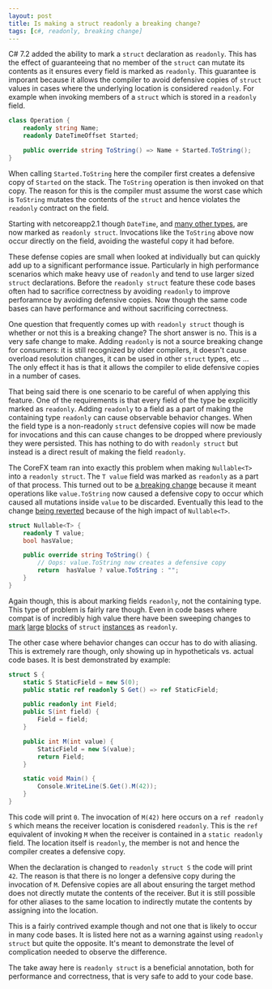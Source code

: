 ```yaml
---
layout: post
title: Is making a struct readonly a breaking change?
tags: [c#, readonly, breaking change]
---
```


C# 7.2 added the ability to mark a `struct` declaration as `readonly`. This has the effect of guaranteeing that no 
member of the `struct` can mutate its contents as it ensures every field is marked as `readonly`. This guarantee is 
imporant because it allows the compiler to avoid defensive copies of `struct` values in cases where the underlying 
location is considered `readonly`. For example when invoking members of a `struct` which is stored in a 
`readonly` field. 

``` csharp
class Operation { 
    readonly string Name;
    readonly DateTimeOffset Started;

    public override string ToString() => Name + Started.ToString();
}
```

When calling `Started.ToString` here the compiler first creates a defensive copy of `Started` on the stack. The 
`ToString` operation is then invoked on that copy. The reason for this is the compiler must assume the worst case
which is `ToString` mutates the contents of the `struct` and hence violates the `readonly` contract on the field. 

Starting with netcoreapp2.1 though `DateTime`, and [many other types](https://github.com/dotnet/corefx/pull/24997),
are now marked as `readonly struct`. Invocations like the `ToString` above now occur directly on the field, avoiding
the wasteful copy it had before. 

These defense copies are small when looked at individually but can quickly add up to a significant performance issue. 
Particularly in high performance scenarios which make heavy use of `readonly` and tend to use larger sized `struct` 
declarations. Before the `readonly struct` feature these code bases often had to sacrifice correctness by avoiding
`readonly` to improve perforamnce by avoiding defensive copies. Now though the same code bases can have performance 
and without sacrificing correctness.

One question that frequently comes up with `readonly struct` though is whether or not this is a breaking change? The 
short answer is no. This is a very safe change to make. Adding `readonly` is not a source breaking change for 
consumers: it is still recognized by older compilers, it doesn't cause overload resolution changes, it can be used in 
other `struct` types, etc ... The only effect it has is that it allows the compiler to elide defensive copies in a
number of cases.

That being said there is one scenario to be careful of when applying this feature. One of the requirements is that every 
field of the type be explicitly marked as `readonly`. Adding `readonly` to a field as a part of making the containing
type `readonly` can cause observable behavior changes. When the field type is a non-readonly `struct` defensive copies 
will now be made for invocations and this can cause changes to be dropped where previously they were persisted. This 
has nothing to do with `readonly struct` but instead is a direct result of making the field `readonly`.

The CoreFX team ran into exactly this problem when making `Nullable<T>` into a `readonly struct`. The `T value` field 
was marked as `readonly` as a part of that process. This turned out to be 
[a breaking change](https://github.com/dotnet/corefx/pull/24997#issuecomment-346523578) because it meant operations 
like `value.ToString` now caused a defensive copy to occur which caused all mutations inside `value` to be discarded.
Eventually this lead to the change [being reverted](https://github.com/dotnet/coreclr/pull/15198) because of the high
impact of `Nullable<T>`. 

``` csharp
struct Nullable<T> { 
    readonly T value;
    bool hasValue;

    public override string ToString() {
        // Oops: value.ToString now creates a defensive copy
        return  hasValue ? value.ToString : "";
    }
}
```

Again though, this is about marking fields `readonly`, not the containing type. This type of problem is fairly rare
though. Even in code bases where compat is of incredibly high value there have been sweeping changes to 
[mark](https://github.com/dotnet/roslyn/pull/34478) [large](https://github.com/dotnet/corefx/pull/24997)
[blocks](https://github.com/dotnet/coreclr/pull/14789) of `struct` 
[instances](https://github.com/dotnet/corert/pull/4855) as `readonly`. 

The other case where behavior changes can occur has to do with aliasing. This is extremely rare though, only showing 
up in hypotheticals vs. actual code bases. It is best demonstrated by example:

``` csharp
struct S { 
    static S StaticField = new S(0);
    public static ref readonly S Get() => ref StaticField;

    public readonly int Field;
    public S(int field) {
        Field = field;
    }

    public int M(int value) {
        StaticField = new S(value);
        return Field;
    }

    static void Main() {
        Console.WriteLine(S.Get().M(42));
    }
}
```

This code will print `0`. The invocation of `M(42)` here occurs on a `ref readonly S` which means the receiver location
is conisdered `readonly`. This is the `ref` equivalent of invoking `M` when the receiver is contained in a 
`static readonly` field. The location itself is `readonly`, the member is not and hence the compiler creates a 
defensive copy. 

When the declaration is changed to `readonly struct S` the code will print `42`. The reason is that there is no longer
a defensive copy during the invocation of `M`. Defensive copies are all about ensuring the target method does not 
directly mutate the contents of the receiver. But it is still possible for other aliases to the same location to 
indirectly mutate the contents by assigning into the location.

This is a fairly contrived example though and not one that is likely to occur in many code bases. It is listed here 
not as a warning against using `readonly struct` but quite the opposite. It's meant to demonstrate the level of 
complication needed to observe the difference.

The take away here is `readonly struct` is a beneficial annotation, both for performance and correctness, that is 
very safe to add to your code base.